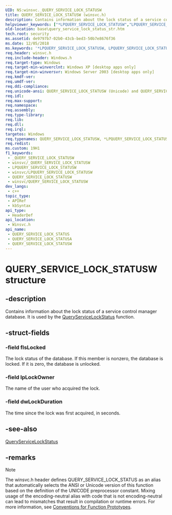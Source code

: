 ```yaml
---
UID: NS:winsvc._QUERY_SERVICE_LOCK_STATUSW
title: QUERY_SERVICE_LOCK_STATUSW (winsvc.h)
description: Contains information about the lock status of a service control manager database. It is used by the QueryServiceLockStatus function. (Unicode)
helpviewer_keywords: ["*LPQUERY_SERVICE_LOCK_STATUSW","LPQUERY_SERVICE_LOCK_STATUS","LPQUERY_SERVICE_LOCK_STATUS structure pointer","QUERY_SERVICE_LOCK_STATUS","QUERY_SERVICE_LOCK_STATUS structure","QUERY_SERVICE_LOCK_STATUSA","QUERY_SERVICE_LOCK_STATUSW","_win32_query_service_lock_status_str","base.query_service_lock_status_str","winsvc/LPQUERY_SERVICE_LOCK_STATUS","winsvc/QUERY_SERVICE_LOCK_STATUS","winsvc/QUERY_SERVICE_LOCK_STATUSA","winsvc/QUERY_SERVICE_LOCK_STATUSW"]
old-location: base\query_service_lock_status_str.htm
tech.root: security
ms.assetid: de9797b7-02b0-43cb-bed3-50b7e8676f36
ms.date: 12/05/2018
ms.keywords: '*LPQUERY_SERVICE_LOCK_STATUSW, LPQUERY_SERVICE_LOCK_STATUS, LPQUERY_SERVICE_LOCK_STATUS structure pointer, QUERY_SERVICE_LOCK_STATUS, QUERY_SERVICE_LOCK_STATUS structure, QUERY_SERVICE_LOCK_STATUSA, QUERY_SERVICE_LOCK_STATUSW, _win32_query_service_lock_status_str, base.query_service_lock_status_str, winsvc/LPQUERY_SERVICE_LOCK_STATUS, winsvc/QUERY_SERVICE_LOCK_STATUS, winsvc/QUERY_SERVICE_LOCK_STATUSA, winsvc/QUERY_SERVICE_LOCK_STATUSW'
req.header: winsvc.h
req.include-header: Windows.h
req.target-type: Windows
req.target-min-winverclnt: Windows XP [desktop apps only]
req.target-min-winversvr: Windows Server 2003 [desktop apps only]
req.kmdf-ver: 
req.umdf-ver: 
req.ddi-compliance: 
req.unicode-ansi: QUERY_SERVICE_LOCK_STATUSW (Unicode) and QUERY_SERVICE_LOCK_STATUSA (ANSI)
req.idl: 
req.max-support: 
req.namespace: 
req.assembly: 
req.type-library: 
req.lib: 
req.dll: 
req.irql: 
targetos: Windows
req.typenames: QUERY_SERVICE_LOCK_STATUSW, *LPQUERY_SERVICE_LOCK_STATUSW
req.redist: 
ms.custom: 19H1
f1_keywords:
 - _QUERY_SERVICE_LOCK_STATUSW
 - winsvc/_QUERY_SERVICE_LOCK_STATUSW
 - LPQUERY_SERVICE_LOCK_STATUSW
 - winsvc/LPQUERY_SERVICE_LOCK_STATUSW
 - QUERY_SERVICE_LOCK_STATUSW
 - winsvc/QUERY_SERVICE_LOCK_STATUSW
dev_langs:
 - c++
topic_type:
 - APIRef
 - kbSyntax
api_type:
 - HeaderDef
api_location:
 - Winsvc.h
api_name:
 - QUERY_SERVICE_LOCK_STATUS
 - QUERY_SERVICE_LOCK_STATUSA
 - QUERY_SERVICE_LOCK_STATUSW
---
```


# QUERY_SERVICE_LOCK_STATUSW structure


## -description

Contains information about the lock status of a service control manager database. It is used by the 
<a href="/windows/desktop/api/winsvc/nf-winsvc-queryservicelockstatusa">QueryServiceLockStatus</a> function.

## -struct-fields

### -field fIsLocked

The lock status of the database. If this member is nonzero, the database is locked. If it is zero, the database is unlocked.

### -field lpLockOwner

The name of the user who acquired the lock.

### -field dwLockDuration

The time since the lock was first acquired, in seconds.

## -see-also

<a href="/windows/desktop/api/winsvc/nf-winsvc-queryservicelockstatusa">QueryServiceLockStatus</a>

## -remarks

> [!NOTE]
> The winsvc.h header defines QUERY_SERVICE_LOCK_STATUS as an alias that automatically selects the ANSI or Unicode version of this function based on the definition of the UNICODE preprocessor constant. Mixing usage of the encoding-neutral alias with code that is not encoding-neutral can lead to mismatches that result in compilation or runtime errors. For more information, see [Conventions for Function Prototypes](/windows/win32/intl/conventions-for-function-prototypes).
